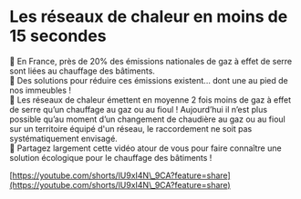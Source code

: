 # Les réseaux de chaleur en moins de 15 secondes

🏢 En France, près de 20% des émissions nationales de gaz à effet de serre sont liées au chauffage des bâtiments.\
🎊 Des solutions pour réduire ces émissions existent... dont une au pied de nos immeubles !\
👏 Les réseaux de chaleur émettent en moyenne 2 fois moins de gaz à effet de serre qu’un chauffage au gaz ou au fioul ! Aujourd’hui il n’est plus possible qu’au moment d’un changement de chaudière au gaz ou au fioul sur un territoire équipé d'un réseau, le raccordement ne soit pas systématiquement envisagé.\
🎥 Partagez largement cette vidéo atour de vous pour faire connaître une solution écologique pour le chauffage des bâtiments !

[https://youtube.com/shorts/lU9xI4N\_9CA?feature=share](https://youtube.com/shorts/lU9xI4N\_9CA?feature=share)
